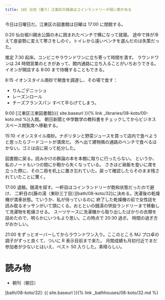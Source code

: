 ```yaml
---
title: 185 日目（曇り）江東区の銭湯はコインランドリーが弱い節がある
---
```


今日は日曜日だ。江東区の図書館は日曜は 17:00 に閉館する。

0:20 仙台堀川親水公園の木に囲まれたベンチで横になって就寝。
途中で体が冷えて座姿勢に変えて寒さをしのぐ。トイレから遠いベンチを選んだのは失策だった。

推定 7:30 起床。コンビニやラウンドワンに立ち寄って時間を潰す。
ラウンドワンは 24 時間営業のときがあって、館内通路に立ち入ることがいちおうできる。
イオンが開店する 8:00 まで待機することもできる。

8:15 イオンスタイル南砂で朝食を調達し、その場で食す：
* りんごデニッシュ
* レーズンロール
* チーズフランスパン
すべて平らげてしまう。

9:00 [江東区江東図書館]({{ site.baseurl }}{% link _libraries/08-koto/00-koto.md %})入館。
朝日新聞と中学数学の教科書をチェックしてからビジネススペース閲覧席へ移動する。

15:10 イオンスタイル南砂。ナポリタンと野菜ジュースを買って店内で食べようと思ったらフードコートが満席だ。
外へ出て建物隣の通路のベンチで食べるほかない。ゴミは店に戻って処分した。

図書館に戻る。読みかけの群論の本を本棚に取りに行ったらない。
というか、私のノートもいつの間にか鞄から失くなっている。
さきほど昼飯を食いに席を立った際に、その二冊を机上に置き忘れていた。戻って確認したらそのまま残されていたことに驚く。

17:00 退館。銭湯を探す。一軒目はコインランドリーが飽和状態だったので避け、
二軒目の[藤の湯（東砂三丁目）][bath/08-koto/32]に決める。洗濯後の乾燥機が満車状態。ていうか、私が待っているのに
終了した乾燥機の前で女性誌を読み耽るオッサンがいて頭にくる。おとといの銭湯の併設ランドリーまで移動して洗濯物を乾燥させる。
スーツケースに洗濯機から取り出したばかりの衣類を詰めたので、明らかにいつもより思い。この時点で 20:30 過ぎ。
時間の過ぎ方がおかしい。

21:00 をずっとオーバーしてからラウンドワン入り。ここのところ MJ プロ卓の調子がずっと良くて、ついに R 表示目前まで来た。
月間成績も月初付近でまだ参加者が少ないとはいえ、ベスト 50 入りした。素晴らしい。

# 読み物

* 朝刊（朝日）

[bath/08-koto/32]: {{ site.baseurl }}{% link _bathhouses/08-koto/32.md %}

